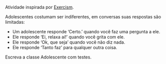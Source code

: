 Atividade inspirada por [Exercism](https://exercism.io/my/solutions/0d902e7994d94190b915e3b27dfa6704).

Adolescentes costumam ser indiferentes, em conversas suas respostas são limitadas:

-	Um adolescente responde ‘Certo.’ quando você faz uma pergunta a ele.
-	Ele responde ‘Ei, relaxa aí!’ quando você grita com ele.
-	Ele responde ‘Ok, que seja’ quando você não diz nada.
-	Ele responde ‘Tanto faz’ para qualquer outra coisa.

Escreva a classe Adolescente com testes.
